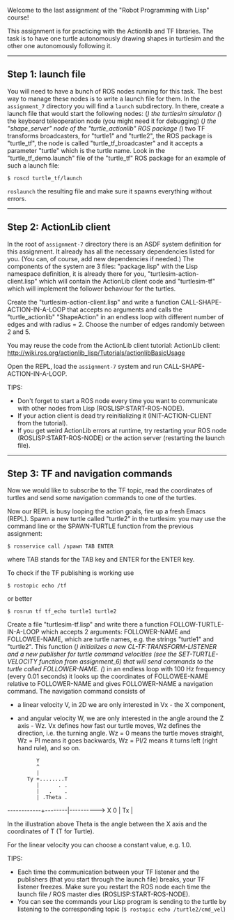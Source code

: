 Welcome to the last assignment of the "Robot Programming with Lisp" course!

This assignment is for practicing with the Actionlib and TF libraries.
The task is to have one turtle autonomously drawing shapes in turtlesim and
the other one autonomously following it.

---------------------
Step 1: launch file
---------------------
You will need to have a bunch of ROS nodes running for this task.
The best way to manage these nodes is to write a launch file for them.
In the `assignment_7` directory you will find a `launch` subdirectory.
In there, create a launch file that would start the following nodes:
(*) the turtlesim simulator
(*) the keyboard teleoperation node (you might need it for debugging)
(*) the "shape_server" node of the "turtle_actionlib" ROS package
(*) two TF transforms broadcasters, for "turtle1" and "turtle2",
    the ROS package is "turtle_tf", the node is called "turtle_tf_broadcaster"
    and it accepts a parameter "turtle" which is the turtle name.
Look in the "turtle_tf_demo.launch" file of the "turtle_tf" ROS package
for an example of such a launch file:
```
$ roscd turtle_tf/launch
```

`roslaunch` the resulting file and make sure it spawns everything without errors.


--------------------------
Step 2: ActionLib client
--------------------------
In the root of `assignment-7` directory there is an ASDF system definition for
this assignment. It already has all the necessary dependencies listed for you.
(You can, of course, add new dependencies if needed.)
The components of the system are 3 files:
"package.lisp" with the Lisp namespace definition, it is already there for you,
"turtlesim-action-client.lisp" which will contain the ActionLib client code and
"turtlesim-tf" which will implement the follower behaviour for the turtles.

Create the "turtlesim-action-client.lisp" and write a function
CALL-SHAPE-ACTION-IN-A-LOOP that accepts no arguments and calls the "turtle_actionlib"
"ShapeAction" in an endless loop with different number of edges and with radius = 2.
Choose the number of edges randomly between 2 and 5.

You may reuse the code from the ActionLib client tutorial:
ActionLib client: http://wiki.ros.org/actionlib_lisp/Tutorials/actionlibBasicUsage

Open the REPL, load the `assignment-7` system and run CALL-SHAPE-ACTION-IN-A-LOOP.

TIPS:
- Don't forget to start a ROS node every time you want to communicate with other
  nodes from Lisp (ROSLISP:START-ROS-NODE).
- If your action client is dead try reinitializing it (INIT-ACTION-CLIENT from
  the tutorial).
- If you get weird ActionLib errors at runtime, try restarting your ROS node
  (ROSLISP:START-ROS-NODE) or the action server (restarting the launch file).


------------------------------------
Step 3: TF and navigation commands
------------------------------------
Now we would like to subscribe to the TF topic, read the coordinates of turtles
and send some navigation commands to one of the turtles.

Now our REPL is busy looping the action goals, fire up a fresh Emacs (REPL).
Spawn a new turtle called "turtle2" in the turtlesim: you may use the command
line or the SPAWN-TURTLE function from the previous assignment:
```
$ rosservice call /spawn TAB ENTER
```
where TAB stands for the TAB key and ENTER for the ENTER key.


To check if the TF publishing is working use
```
$ rostopic echo /tf
```
or better
```
$ rosrun tf tf_echo turtle1 turtle2
```


Create a file "turtlesim-tf.lisp" and write there a function FOLLOW-TURTLE-IN-A-LOOP
which accepts 2 arguments: FOLLOWER-NAME and FOLLOWEE-NAME, which are turtle names,
e.g. the strings "turtle1" and "turtle2".
This function
(*) initializes a new CL-TF:TRANSFORM-LISTENER and a new publisher
    for turtle command velocities (see the SET-TURTLE-VELOCITY function from
    assignment_6) that will send commands to the turtle called FOLLOWER-NAME.
(*) in an endless loop with 100 Hz frequency (every 0.01 seconds) it looks
    up the coordinates of FOLLOWEE-NAME relative to FOLLOWER-NAME and gives
    FOLLOWER-NAME a navigation command.
The navigation command consists of
- a linear velocity V, in 2D we are only interested in Vx - the X component,
- and angular velocity W, we are only interested in the angle around the Z axis - Wz.
Vx defines how fast our turtle moves, Wz defines the direction, i.e. the turning angle.
Wz = 0 means the turtle moves straight, Wz = PI means it goes backwards,
Wz = PI/2 means it turns left (right hand rule), and so on.

            Y
            ^
            |
         Ty +........T
            |      . .
            |   .    .
            | .Theta .
------------+--------|----------> X
          0 |        Tx
            |

In the illustration above Theta is the angle between the X axis and the
coordinates of T (T for Turtle).

For the linear velocity you can choose a constant value, e.g. 1.0.

TIPS:
- Each time the communication between your TF listener and the publishers
  (that you start through the launch file) breaks, your TF listener freezes.
  Make sure you restart the ROS node each time the launch file / ROS master dies
  (ROSLISP:START-ROS-NODE).
- You can see the commands your Lisp program is sending to the turtle by listening
  to the corresponding topic (`$ rostopic echo /turtle2/cmd_vel`)
  
  
  